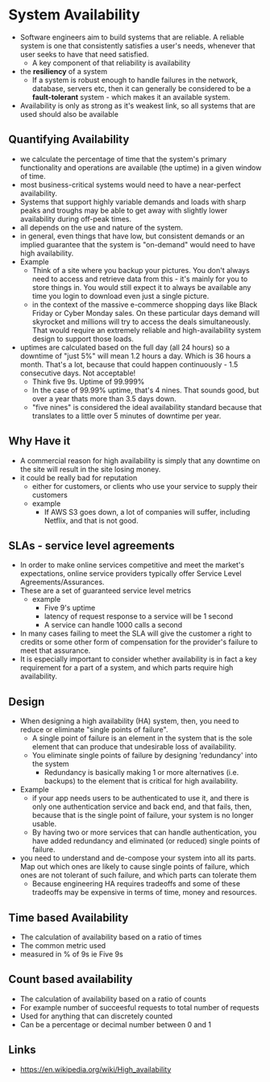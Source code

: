 # System Availability

- Software engineers aim to build systems that are reliable.  A reliable system is one that consistently satisfies a user's needs, whenever that user seeks to have that need satisfied.
  - A key component of that reliability is availability
- the **resiliency** of a system
  - If a system is robust enough to handle failures in the network, database, servers etc, then it can generally be considered to be a **fault-tolerant** system - which makes it an available system.
- Availability is only as strong as it's weakest link, so all systems that are used should also be available

## Quantifying Availability

- we calculate the percentage of time that the system's primary functionality and operations are available (the uptime) in a given window of time.
- most business-critical systems would need to have a near-perfect availability.
- Systems that support highly variable demands and loads with sharp peaks and troughs may be able to get away with slightly lower availability during off-peak times.
- all depends on the use and nature of the system.
-  in general, even things that have low, but consistent demands or an implied guarantee that the system is "on-demand" would need to have high availability.
- Example
  - Think of a site where you backup your pictures.  You don't always need to access and retrieve data from this - it's mainly for you to store things in.  You would still expect it to always be available any time you login to download even just a single picture.
  - in the context of the massive e-commerce shopping days like Black Friday or Cyber Monday sales.  On these particular days demand will skyrocket and millions will try to access the deals simultaneously.  That would require an extremely reliable and high-availability system design to support those loads.
- uptimes are calculated based on the full day (all 24 hours) so a downtime of "just 5%" will mean 1.2 hours a day.  Which is 36 hours a month.  That's a lot, because that could happen continuously -  1.5 consecutive days.  Not acceptable!
  - Think five 9s. Uptime of 99.999%
  - In the case of 99.99% uptime, that's 4 nines. That sounds good, but over a year thats more than 3.5 days down.
  -  "five nines" is considered the ideal availability standard because that translates to a little over 5 minutes of downtime per year.

## Why Have it

- A commercial reason for high availability is simply that any downtime on the site will result in the site losing money.
- it could be really bad for reputation
  - either for customers, or clients who use your service to supply their customers
  - example
    - If AWS S3 goes down, a lot of companies will suffer, including Netflix, and that is not good.

## SLAs - service level agreements

- In order to make online services competitive and meet the market's expectations, online service providers typically offer Service Level Agreements/Assurances.
- These are a set of guaranteed service level metrics
  - example
    - Five 9's uptime
    - latency of request response to a service will be 1 second
    - A service can handle 1000 calls a second
- In many cases failing to meet the SLA will give the customer a right to credits or some other form of compensation for the provider's failure to meet that assurance.
- It is especially important to consider whether availability is in fact a key requirement for a part of a system, and which parts require high availability.

## Design

- When designing a high availability (HA) system, then, you need to reduce or eliminate "single points of failure".
  - A single point of failure is an element in the system that is the sole element that can produce that undesirable loss of availability.
  - You eliminate single points of failure by designing 'redundancy' into the system
    - Redundancy is basically making 1 or more alternatives (i.e. backups) to the element that is critical for high availability.
- Example
  -  if your app needs users to be authenticated to use it, and there is only one authentication service and back end, and that fails, then, because that is the single point of failure, your system is no longer usable.
  - By having two or more services that can handle authentication, you have added redundancy and eliminated (or reduced) single points of failure.
- you need to understand and de-compose your system into all its parts. Map out which ones are likely to cause single points of failure, which ones are not tolerant of such failure, and which parts can tolerate them
  - Because engineering HA requires tradeoffs and some of these tradeoffs may be expensive in terms of time, money and resources.

## Time based Availability

- The calculation of availability based on a ratio of times
- The common metric used
- measured in % of 9s ie Five 9s

## Count based availability

- The calculation of availability based on a ratio of counts
- For example number of succeesful requests to total number of requests
- Used for anything that can discretely counted
- Can be a percentage or decimal number between 0 and 1
## Links

- https://en.wikipedia.org/wiki/High_availability
